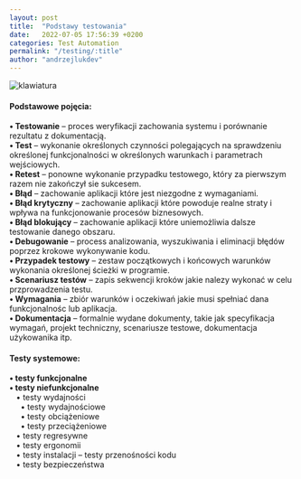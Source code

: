 ```yaml
---
layout: post
title:  "Podstawy testowania"
date:   2022-07-05 17:56:39 +0200
categories: Test Automation
permalink: "/testing/:title"
author: "andrzejlukdev"
---
```

<img src="assets/img/img_manual_test.JPG" alt="klawiatura">

<h4>Podstawowe pojęcia:</h4>
<p>
<b>• Testowanie</b> – proces weryfikacji zachowania systemu i porównanie rezultatu z dokumentacją.<br>
<b>• Test</b> – wykonanie określonych czynności polegających na sprawdzeniu określonej funkcjonalności w określonych warunkach i parametrach wejściowych.<br>
<b>• Retest</b> – ponowne wykonanie przypadku testowego, który za pierwszym razem nie zakończył sie sukcesem.<br>
<b>• Błąd</b> – zachowanie aplikacji które jest niezgodne z wymaganiami.<br>
<b>• Błąd krytyczny</b> – zachowanie aplikacji które powoduje realne straty i wpływa na funkcjonowanie procesów biznesowych.<br>
<b>• Błąd blokujący</b> – zachowanie aplikacji które uniemożliwia dalsze testowanie danego obszaru.<br>
<b>• Debugowanie</b> – process analizowania, wyszukiwania i eliminacji błędów poprzez krokowe wykonywanie kodu.<br>
<b>• Przypadek testowy</b> – zestaw początkowych i końcowych warunków wykonania określonej ścieżki w programie.<br>
<b>• Scenariusz testów</b> – zapis sekwencji kroków jakie nalezy wykonać w celu przprowadzenia testu.<br>
<b>• Wymagania</b> – zbiór warunków i oczekiwań jakie musi spełniać dana funkcjonalnośc lub aplikacja.<br>
<b>• Dokumentacja</b> – formalnie wydane dokumenty, takie jak specyfikacja wymagań, projekt techniczny, scenariusze testowe, dokumentacja użykowanika itp.<br>
</p>

<h4>Testy systemowe:</h4>
<p>
<b>• testy funkcjonalne</b><br>
<b>• testy niefunkcjonalne</b><br>
  &nbsp;&nbsp;&nbsp;• testy wydajności<br>
  &nbsp;&nbsp;&nbsp;&nbsp;&nbsp;• testy wydajnościowe<br>
  &nbsp;&nbsp;&nbsp;&nbsp;&nbsp;• testy obciążeniowe<br>
  &nbsp;&nbsp;&nbsp;&nbsp;&nbsp;• testy przeciążeniowe<br>
  &nbsp;&nbsp;&nbsp;• testy regresywne<br>
  &nbsp;&nbsp;&nbsp;• testy ergonomii<br>    
  &nbsp;&nbsp;&nbsp;• testy instalacji – testy przenośności kodu<br>
  &nbsp;&nbsp;&nbsp;• testy bezpieczeństwa<br>
</p>
